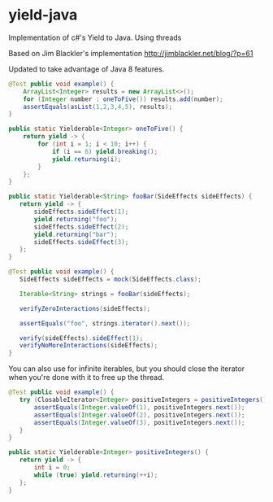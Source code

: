 # yield-java
Implementation of c#'s Yield to Java. Using threads

Based on Jim Blackler's implementation http://jimblackler.net/blog/?p=61

Updated to take advantage of Java 8 features.

```java
@Test public void example() {
    ArrayList<Integer> results = new ArrayList<>();
    for (Integer number : oneToFive()) results.add(number);
    assertEquals(asList(1,2,3,4,5), results);
}

public static Yielderable<Integer> oneToFive() {
    return yield -> {
        for (int i = 1; i < 10; i++) {
            if (i == 6) yield.breaking();
            yield.returning(i);
        }
    };
}
```


```java
public static Yielderable<String> fooBar(SideEffects sideEffects) {
   return yield -> {
       sideEffects.sideEffect(1);
       yield.returning("foo");
       sideEffects.sideEffect(2);
       yield.returning("bar");
       sideEffects.sideEffect(3);
   };
}

@Test public void example() {
   SideEffects sideEffects = mock(SideEffects.class);

   Iterable<String> strings = fooBar(sideEffects);

   verifyZeroInteractions(sideEffects);

   assertEquals("foo", strings.iterator().next());

   verify(sideEffects).sideEffect(1);
   verifyNoMoreInteractions(sideEffects);
}
```

You can also use for infinite iterables, but you should close the iterator when you're done with it to free up the thread.

```java
@Test public void example() {
   try (ClosableIterator<Integer> positiveIntegers = positiveIntegers().iterator()) {
       assertEquals(Integer.valueOf(1), positiveIntegers.next());
       assertEquals(Integer.valueOf(2), positiveIntegers.next());
       assertEquals(Integer.valueOf(3), positiveIntegers.next());
   }
}

public static Yielderable<Integer> positiveIntegers() {
   return yield -> {
       int i = 0;
       while (true) yield.returning(++i);
   };
}
```